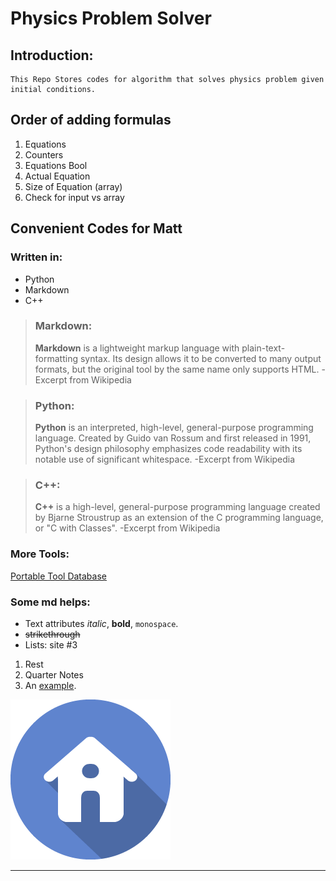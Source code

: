 # **Physics Problem Solver**
## **Introduction:**

    This Repo Stores codes for algorithm that solves physics problem given initial conditions.


## **Order of adding formulas**
1. Equations
2. Counters
3. Equations Bool
4. Actual Equation
5. Size of Equation (array)
6. Check for input vs array

**Convenient Codes for Matt**
-------

### Written in:

- Python
- Markdown
- C++
> ### **Markdown:**
> **Markdown** is a lightweight markup language with plain-text-formatting syntax. Its design allows it to be converted to many output formats, but the original tool by the same name only supports HTML. -Excerpt from Wikipedia

> ### **Python:**
> **Python** is an interpreted, high-level, general-purpose programming language. Created by Guido van Rossum and first released in 1991, Python's design philosophy emphasizes code readability with its notable use of significant whitespace. -Excerpt from Wikipedia

> ### **C++:**
> **C++** is a high-level, general-purpose programming language created by Bjarne Stroustrup as an extension of the C programming language, or "C with Classes". -Excerpt from Wikipedia

### More Tools:

 [Portable Tool Database](http://example.com)


### Some md helps:

* Text attributes _italic_, **bold**, `monospace`.
* ~~strikethrough~~
* Lists: site #3
1. Rest
2. Quarter Notes
3. An [example](http://example.com).

![Image](Resources/home-icon.png "icon")

---

